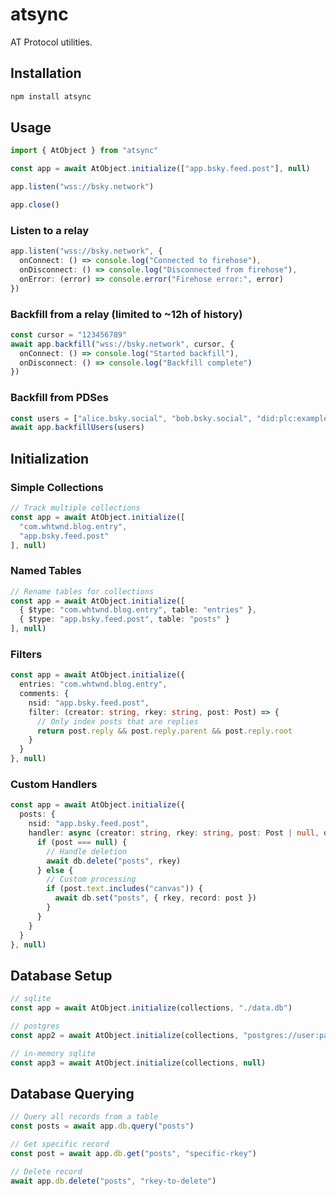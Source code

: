# atsync

AT Protocol utilities.

## Installation

```bash
npm install atsync
```

## Usage

```ts
import { AtObject } from "atsync"

const app = await AtObject.initialize(["app.bsky.feed.post"], null)

app.listen("wss://bsky.network")

app.close()
```

### Listen to a relay

```ts
app.listen("wss://bsky.network", {
  onConnect: () => console.log("Connected to firehose"),
  onDisconnect: () => console.log("Disconnected from firehose"),
  onError: (error) => console.error("Firehose error:", error)
})
```

### Backfill from a relay (limited to ~12h of history)

```ts
const cursor = "123456789"
await app.backfill("wss://bsky.network", cursor, {
  onConnect: () => console.log("Started backfill"),
  onDisconnect: () => console.log("Backfill complete")
})
```

### Backfill from PDSes

```ts
const users = ["alice.bsky.social", "bob.bsky.social", "did:plc:example"]
await app.backfillUsers(users)
```

## Initialization

### Simple Collections
```ts
// Track multiple collections
const app = await AtObject.initialize([
  "com.whtwnd.blog.entry",
  "app.bsky.feed.post"
], null)
```

### Named Tables
```ts
// Rename tables for collections
const app = await AtObject.initialize([
  { $type: "com.whtwnd.blog.entry", table: "entries" },
  { $type: "app.bsky.feed.post", table: "posts" }
], null)
```

### Filters
```ts
const app = await AtObject.initialize({
  entries: "com.whtwnd.blog.entry",
  comments: {
    nsid: "app.bsky.feed.post",
    filter: (creator: string, rkey: string, post: Post) => {
      // Only index posts that are replies
      return post.reply && post.reply.parent && post.reply.root
    }
  }
}, null)
```

### Custom Handlers
```ts
const app = await AtObject.initialize({
  posts: {
    nsid: "app.bsky.feed.post",
    handler: async (creator: string, rkey: string, post: Post | null, db) => {
      if (post === null) {
        // Handle deletion
        await db.delete("posts", rkey)
      } else {
        // Custom processing
        if (post.text.includes("canvas")) {
          await db.set("posts", { rkey, record: post })
        }
      }
    }
  }
}, null)
```

## Database Setup

```ts
// sqlite
const app = await AtObject.initialize(collections, "./data.db")

// postgres
const app2 = await AtObject.initialize(collections, "postgres://user:pass@localhost/db")

// in-memory sqlite
const app3 = await AtObject.initialize(collections, null)
```

## Database Querying

```ts
// Query all records from a table
const posts = await app.db.query("posts")

// Get specific record
const post = await app.db.get("posts", "specific-rkey")

// Delete record
await app.db.delete("posts", "rkey-to-delete")
```
